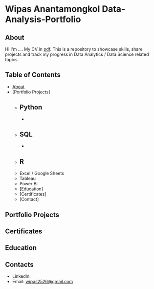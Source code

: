 # Wipas Anantamongkol Data-Analysis-Portfolio
## About
Hi I'm ....
My CV in [pdf]().
This is a repository to showcase skills, share projects and track my progress in Data Analytics / Data Science related topics.
## Table of Contents
- [About]()
- [Portfolio Projects]
  - Python
    -
    -
  - SQL
    - 
    -
  - R
    -
  - Excel / Google Sheets
  - Tableau
  - Power BI
  - [Education]  
  - [Certificates]
  - [Contact]
## Portfolio Projects

## Certificates
## Education
## Contacts
  - LinkedIn: 
  - Email: wipas2526@gmail.com
